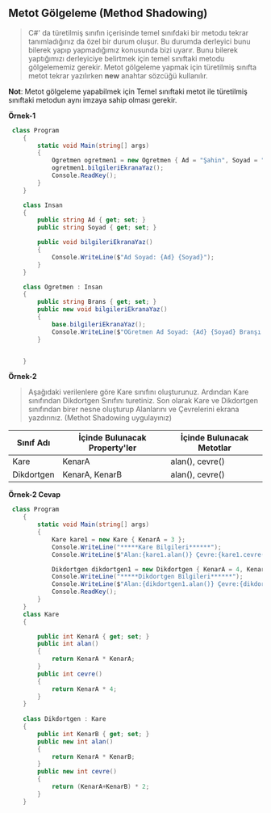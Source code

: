 ## Metot Gölgeleme (Method Shadowing) ##

> C#' da türetilmiş sınıfın içerisinde temel sınıfdaki bir metodu tekrar tanımladığınız da özel bir durum oluşur. Bu durumda derleyici bunu bilerek yapıp yapmadığımız konusunda bizi uyarır. Bunu bilerek yaptığımızı derleyiciye belirtmek için temel sınıftaki metodu gölgelememiz gerekir. Metot gölgeleme yapmak için türetilmiş sınıfta metot tekrar yazılırken **new** anahtar sözcüğü kullanılır.

**Not**: Metot gölgeleme yapabilmek için Temel sınıftaki metot ile türetilmiş sınıftaki metodun aynı imzaya sahip olması gerekir.




**Örnek-1** 

```csharp
 class Program
    {
        static void Main(string[] args)
        {
            Ogretmen ogretmen1 = new Ogretmen { Ad = "Şahin", Soyad = "MANSUROĞLU", Brans = "Bilişim Teknolojileri" };
            ogretmen1.bilgileriEkranaYaz();
            Console.ReadKey();
        }
    }

    class Insan
    {
        public string Ad { get; set; }
        public string Soyad { get; set; }

        public void bilgileriEkranaYaz()
        {
            Console.WriteLine($"Ad Soyad: {Ad} {Soyad}");
        }
    }

    class Ogretmen : Insan
    {
        public string Brans { get; set; }
        public new void bilgileriEkranaYaz()
        {
            base.bilgileriEkranaYaz();
            Console.WriteLine($"OGretmen Ad Soyad: {Ad} {Soyad} Branşı:{Brans}");
        }


    }
```

**Örnek-2**
> Aşağıdaki verilenlere göre Kare sınıfını oluşturunuz. Ardından Kare sınıfından Dikdortgen Sınıfını turetiniz. Son olarak Kare ve Dikdortgen sınıfından birer nesne oluşturup Alanlarını ve Çevrelerini ekrana yazdırınız. (Methot Shadowing uygulayınız)

| Sınıf Adı      | İçinde Bulunacak Property'ler | İçinde Bulunacak Metotlar |
| ----------- | ----------- |----------- |
| Kare      | KenarA     | alan(), cevre() |
| Dikdortgen   | KenarA, KenarB       |alan(), cevre() |

**Örnek-2 Cevap**

```csharp
 class Program
    {
        static void Main(string[] args)
        {
            Kare kare1 = new Kare { KenarA = 3 };
            Console.WriteLine("*****Kare Bilgileri******");
            Console.WriteLine($"Alan:{kare1.alan()} Çevre:{kare1.cevre()} ");

            Dikdortgen dikdortgen1 = new Dikdortgen { KenarA = 4, KenarB = 5 };
            Console.WriteLine("*****Dikdortgen Bilgileri******");
            Console.WriteLine($"Alan:{dikdortgen1.alan()} Çevre:{dikdortgen1.cevre()} ");
            Console.ReadKey();
        }
    }
    class Kare
    {

        public int KenarA { get; set; }
        public int alan()
        {
            return KenarA * KenarA;
        }
        public int cevre()
        {
            return KenarA * 4;
        }
    }
    
    class Dikdortgen : Kare
    {
        public int KenarB { get; set; }
        public new int alan()
        {
            return KenarA * KenarB;
        }
        public new int cevre()
        {
            return (KenarA+KenarB) * 2;
        }
    }
    
   ```
